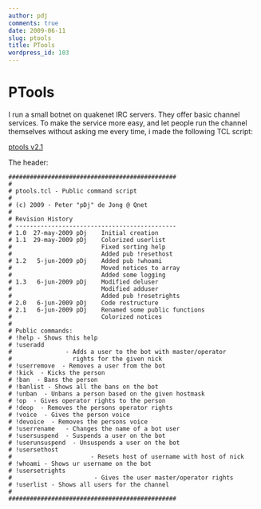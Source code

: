 ```yaml
---
author: pdj
comments: true
date: 2009-06-11
slug: ptools
title: PTools
wordpress_id: 103
---
```


# PTools #

I run a small botnet on quakenet IRC servers. They offer basic channel services. To make the service more easy, and let people run the channel themselves without asking me every time, i made the following TCL script:

[ptools v2.1](http://files.4pdj.nl/pub/TCL/ptools-2.1.tcl)

The header:

    
    ###############################################
    #
    # ptools.tcl - Public command script
    #
    # (c) 2009 - Peter "pDj" de Jong @ Qnet
    #
    # Revision History
    # ---------------------------------------------
    # 1.0  27-may-2009 pDj    Initial creation
    # 1.1  29-may-2009 pDj    Colorized userlist
    #                         Fixed sorting help
    #                         Added pub !resethost
    # 1.2   5-jun-2009 pDj    Added pub !whoami
    #                         Moved notices to array
    #                         Added some logging
    # 1.3   6-jun-2009 pDj    Modified deluser
    #                         Modified adduser
    #                         Added pub !resetrights
    # 2.0   6-jun-2009 pDj    Code restructure
    # 2.1   6-jun-2009 pDj    Renamed some public functions
    #                         Colorized notices
    #
    # Public commands:
    # !help - Shows this help
    # !useradd
    #               - Adds a user to the bot with master/operator
    #                 rights for the given nick
    # !userremove  - Removes a user from the bot
    # !kick  - Kicks the person
    # !ban  - Bans the person
    # !banlist - Shows all the bans on the bot
    # !unban  - Unbans a person based on the given hostmask
    # !op  - Gives operator rights to the person
    # !deop  - Removes the persons operator rights
    # !voice  - Gives the person voice
    # !devoice  - Removes the persons voice
    # !userrename   - Changes the name of a bot user
    # !usersuspend  - Suspends a user on the bot
    # !userunsuspend  - Unsuspends a user on the bot
    # !usersethost
    #                      - Resets host of username with host of nick
    # !whoami - Shows ur username on the bot
    # !usersetrights
    #                       - Gives the user master/operator rights
    # !userlist - Shows all users for the channel
    #
    ###############################################
